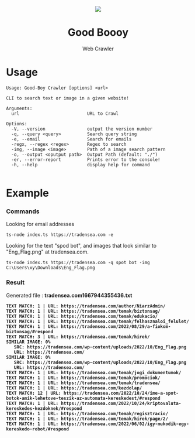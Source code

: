 <div align="center">
<img src="https://media.tenor.com/IUOroMLMNzgAAAAM/costume-funny.gif">
<h1>Good Boooy</h1>
<p>Web Crawler<p>
</div>

# Usage
```
Usage: Good-Boy Crawler [options] <url>

CLI to search text or image in a given website!

Arguments:
  url                          URL to Crawl

Options:
  -V, --version                output the version number
  -q, --query <query>          Search query string
  -e, --email                  Search for emails
  -regx, --regex <regex>       Regex to search
  -img, --image <image>        Path of a image search pattern
  -o, --output <oputput path>  Output Path (default: "./")
  -er, --error-report          Prints error to the console!
  -h, --help                   display help for command
  
```
# Example
### Commands
Looking for email addresses
```
ts-node index.ts https://tradensea.com -e
```
Looking for the text "spod bot", and images that look similar to "Eng_Flag.png" at tradensea.com.
```
ts-node index.ts https://tradensea.com -q spot bot -img C:\Users\xy\Downloads\Eng_Flag.png
```
### Result
  Generated file : <b>tradensea.com1667944355436.txt<b>
```
TEXT MATCH: 1 | URL: https://tradensea.com/author/NiarzAdmin/  
TEXT MATCH: 1 | URL: https://tradensea.com/temak/biztonsag/  
TEXT MATCH: 1 | URL: https://tradensea.com/temak/edukacio/  
TEXT MATCH: 1 | URL: https://tradensea.com/temak/felhasznaloi_felulet/  
TEXT MATCH: 1 | URL: https://tradensea.com/2022/08/29/a-fiokom-biztonsag/#respond  
TEXT MATCH: 3 | URL: https://tradensea.com/temak/hirek/  
SIMILAR IMAGE: 0% 
   SRC: https://tradensea.com/wp-content/uploads/2022/10/Eng_Flag.png  
   URL: https://tradensea.com/  
SIMILAR IMAGE: 0% 
   SRC: https://tradensea.com/wp-content/uploads/2022/10/Eng_Flag.png  
   URL: https://tradensea.com/  
TEXT MATCH: 1 | URL: https://tradensea.com/temak/jogi_dokumentumok/  
TEXT MATCH: 1 | URL: https://tradensea.com/temak/promociok/  
TEXT MATCH: 1 | URL: https://tradensea.com/temak/tradensea/  
TEXT MATCH: 1 | URL: https://tradensea.com/kezdolap/  
TEXT MATCH: 12 | URL: https://tradensea.com/2022/10/24/ime-a-spot-botok-amik-lehetove-teszik-az-automata-kereskedest/#respond  
TEXT MATCH: 1 | URL: https://tradensea.com/2022/10/24/kriptovaluta-kereskedes-kezdoknek/#respond  
TEXT MATCH: 1 | URL: https://tradensea.com/temak/regisztracio/  
TEXT MATCH: 1 | URL: https://tradensea.com/temak/hirek/page/2/  
TEXT MATCH: 1 | URL: https://tradensea.com/2022/06/02/igy-mukodik-egy-kereskedo-robot/#respond  
```

